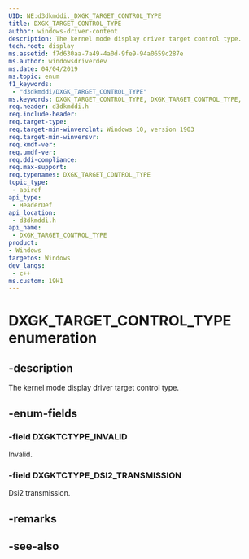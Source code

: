 ```yaml
---
UID: NE:d3dkmddi._DXGK_TARGET_CONTROL_TYPE
title: DXGK_TARGET_CONTROL_TYPE
author: windows-driver-content
description: The kernel mode display driver target control type.
tech.root: display
ms.assetid: f7d630aa-7a49-4a0d-9fe9-94a0659c287e
ms.author: windowsdriverdev
ms.date: 04/04/2019
ms.topic: enum
f1_keywords:
 - "d3dkmddi/DXGK_TARGET_CONTROL_TYPE"
ms.keywords: DXGK_TARGET_CONTROL_TYPE, DXGK_TARGET_CONTROL_TYPE, 
req.header: d3dkmddi.h
req.include-header:
req.target-type:
req.target-min-winverclnt: Windows 10, version 1903
req.target-min-winversvr:
req.kmdf-ver:
req.umdf-ver:
req.ddi-compliance:
req.max-support:
req.typenames: DXGK_TARGET_CONTROL_TYPE
topic_type: 
 - apiref
api_type: 
 - HeaderDef
api_location: 
 - d3dkmddi.h
api_name: 
 - DXGK_TARGET_CONTROL_TYPE
product:
- Windows
targetos: Windows
dev_langs:
 - c++
ms.custom: 19H1
---
```


# DXGK_TARGET_CONTROL_TYPE enumeration

## -description

The kernel mode display driver target control type.

## -enum-fields

### -field DXGKTCTYPE_INVALID

Invalid.

### -field DXGKTCTYPE_DSI2_TRANSMISSION 

Dsi2 transmission.

## -remarks

## -see-also
